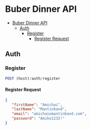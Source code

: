 # Buber Dinner API
- [Buber Dinner API](#buber-dinner-api)
  - [Auth](#auth)
    - [Register](#register)
      - [Register Request](#register-request)
        
## Auth

### Register

```js
POST (host)/auth/register
```

#### Register Request
 ```json
{
    "firstName": "Amichai",
    "lastName": "Mantinband",
    "email": "amichaiomantinband.com",
    "password": "Amiko1232!"
}
 ```